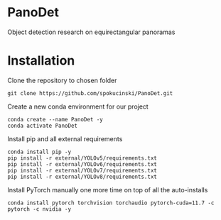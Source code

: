 # PanoDet
Object detection research on equirectangular panoramas

# Installation
Clone the repository to chosen folder
```
git clone https://github.com/spokucinski/PanoDet.git
```

Create a new conda environment for our project
```
conda create --name PanoDet -y
conda activate PanoDet
```

Install pip and all external requirements
```
conda install pip -y
pip install -r external/YOLOv5/requirements.txt 
pip install -r external/YOLOv6/requirements.txt 
pip install -r external/YOLOv7/requirements.txt 
pip install -r external/YOLOv8/requirements.txt
```

Install PyTorch manually one more time on top of all the auto-installs
```
conda install pytorch torchvision torchaudio pytorch-cuda=11.7 -c pytorch -c nvidia -y
```

